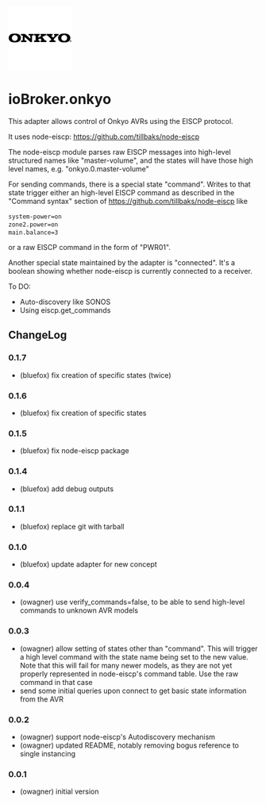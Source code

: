 ![Logo](admin/onkyo.png)
# ioBroker.onkyo

This adapter allows control of Onkyo AVRs using the EISCP protocol.

It uses node-eiscp: https://github.com/tillbaks/node-eiscp

The node-eiscp module parses raw EISCP messages into high-level
structured names like "master-volume", and the states will have those
high level names, e.g. "onkyo.0.master-volume"

For sending commands, there is a special state "command". Writes to that state
trigger either an high-level EISCP command as described in the "Command syntax" section
of https://github.com/tillbaks/node-eiscp like

    system-power=on
    zone2.power=on
    main.balance=3

or a raw EISCP command in the form of "PWR01".

Another special state maintained by the adapter is "connected". It's a boolean
showing whether node-eiscp is currently connected to a receiver.

To DO:
- Auto-discovery like SONOS
- Using eiscp.get_commands

## ChangeLog

### 0.1.7
* (bluefox) fix creation of specific states (twice)

### 0.1.6
* (bluefox) fix creation of specific states

### 0.1.5
* (bluefox) fix node-eiscp package

### 0.1.4
* (bluefox) add debug outputs

### 0.1.1
* (bluefox) replace git with tarball

### 0.1.0
* (bluefox) update adapter for new concept

### 0.0.4
* (owagner) use verify_commands=false, to be able to send high-level commands to unknown AVR models

### 0.0.3
* (owagner) allow setting of states other than "command". This will trigger a high level
  command with the state name being set to the new value. Note that this will fail for
  many newer models, as they are not yet properly represented in node-eiscp's
  command table. Use the raw command in that case
* send some initial queries upon connect to get basic state information from the AVR

### 0.0.2
* (owagner) support node-eiscp's Autodiscovery mechanism
* (owagner) updated README, notably removing bogus reference to single instancing

### 0.0.1
* (owagner) initial version

